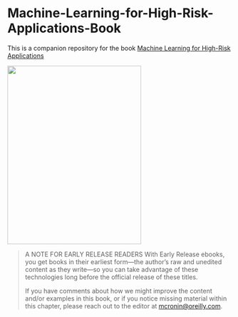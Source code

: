 # Machine-Learning-for-High-Risk-Applications-Book

This is a companion repository for the book [Machine Learning for High-Risk Applications](https://learning.oreilly.com/library/view/machine-learning-for/9781098102425/)

<img src="https://learning.oreilly.com/covers/urn:orm:book:9781098102425/400w/" width="300" height="400">


>
>A NOTE FOR EARLY RELEASE READERS
With Early Release ebooks, you get books in their earliest form—the author’s raw and unedited content as they write—so you can take advantage of these technologies long before the official release of these titles.
> 
>
> If you have comments about how we might improve the content and/or examples in this book, or if you notice missing  material within this chapter, please reach out to the editor at mcronin@oreilly.com.
>
